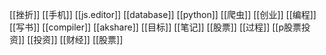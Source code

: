 [[挫折]]
[[手机]]
[[js.editor]]
[[database]]
[[python]]
[[爬虫]]
[[创业]]
[[编程]]
[[写书]]
[[compiler]]
[[akshare]]
[[目标]]
[[笔记]]
[[股票]]
[[过程]]
[[p股票投资]]
[[投资]]
[[财经]]
[[股票]]
